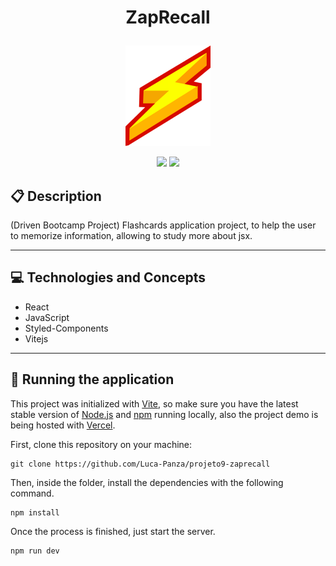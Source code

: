 # <p align = "center"> ZapRecall </p>

<p align="center">
   <img width=136px; height=161px; src="src/assets/logo.png"/>
</p>

<p align = "center">
   <img src="https://img.shields.io/badge/author-Luca_Panza-4dae71?style=flat-square" />
   <img src="https://img.shields.io/github/languages/count/Luca-Panza/projeto9-zaprecall?color=4dae71&style=flat-square" />
</p>


##  :clipboard: Description

(Driven Bootcamp Project) Flashcards application project, to help the user to memorize information, allowing to study more about jsx.

***

## :computer:	 Technologies and Concepts

- React
- JavaScript
- Styled-Components
- Vitejs

***
## 🏁 Running the application

This project was initialized with [Vite](https://github.com/vitejs/vite), so make sure you have the latest stable version of [Node.js](https://nodejs.org/en/download/) and [npm](https://www.npmjs.com/) running locally, also the project demo is being hosted with [Vercel](https://projeto9-zaprecall-seven-rho.vercel.app/).

First, clone this repository on your machine:

```
git clone https://github.com/Luca-Panza/projeto9-zaprecall
```

Then, inside the folder, install the dependencies with the following command.

```
npm install
```

Once the process is finished, just start the server.

```
npm run dev
```

